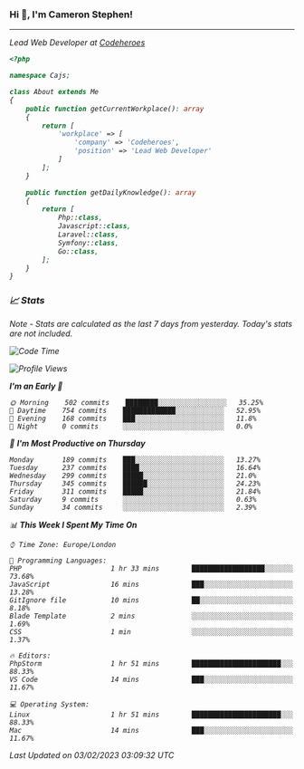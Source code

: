 ### Hi 👋, I'm Cameron Stephen!
<hr>
<p><em>Lead Web Developer at <a href="https://codeheroes.co.uk">Codeheroes</a></p>


```php
<?php

namespace Cajs;

class About extends Me
{
    public function getCurrentWorkplace(): array
    {
        return [
            'workplace' => [
                'company' => 'Codeheroes',
                'position' => 'Lead Web Developer'
            ]
        ];
    }

    public function getDailyKnowledge(): array
    {
        return [
            Php::class,
            Javascript::class,
            Laravel::class,
            Symfony::class,
            Go::class,
        ];
    }
}
```

### 📈 Stats
<p><em>Note - Stats are calculated as the last 7 days from yesterday. Today's stats are not included.</em></p>


<!--START_SECTION:waka-->
![Code Time](http://img.shields.io/badge/Code%20Time-3%2C250%20hrs%2043%20mins-blue)

![Profile Views](http://img.shields.io/badge/Profile%20Views-3-blue)

**I'm an Early 🐤** 

```text
🌞 Morning    502 commits    ████████░░░░░░░░░░░░░░░░░   35.25% 
🌆 Daytime    754 commits    █████████████░░░░░░░░░░░░   52.95% 
🌃 Evening    168 commits    ███░░░░░░░░░░░░░░░░░░░░░░   11.8% 
🌙 Night      0 commits      ░░░░░░░░░░░░░░░░░░░░░░░░░   0.0%

```
📅 **I'm Most Productive on Thursday** 

```text
Monday       189 commits    ███░░░░░░░░░░░░░░░░░░░░░░   13.27% 
Tuesday      237 commits    ████░░░░░░░░░░░░░░░░░░░░░   16.64% 
Wednesday    299 commits    █████░░░░░░░░░░░░░░░░░░░░   21.0% 
Thursday     345 commits    ██████░░░░░░░░░░░░░░░░░░░   24.23% 
Friday       311 commits    █████░░░░░░░░░░░░░░░░░░░░   21.84% 
Saturday     9 commits      ░░░░░░░░░░░░░░░░░░░░░░░░░   0.63% 
Sunday       34 commits     ░░░░░░░░░░░░░░░░░░░░░░░░░   2.39%

```


📊 **This Week I Spent My Time On** 

```text
⌚︎ Time Zone: Europe/London

💬 Programming Languages: 
PHP                      1 hr 33 mins        ██████████████████░░░░░░░   73.68% 
JavaScript               16 mins             ███░░░░░░░░░░░░░░░░░░░░░░   13.28% 
GitIgnore file           10 mins             ██░░░░░░░░░░░░░░░░░░░░░░░   8.18% 
Blade Template           2 mins              ░░░░░░░░░░░░░░░░░░░░░░░░░   1.69% 
CSS                      1 min               ░░░░░░░░░░░░░░░░░░░░░░░░░   1.37%

🔥 Editors: 
PhpStorm                 1 hr 51 mins        ██████████████████████░░░   88.33% 
VS Code                  14 mins             ███░░░░░░░░░░░░░░░░░░░░░░   11.67%

💻 Operating System: 
Linux                    1 hr 51 mins        ██████████████████████░░░   88.33% 
Mac                      14 mins             ███░░░░░░░░░░░░░░░░░░░░░░   11.67%

```


 Last Updated on 03/02/2023 03:09:32 UTC
<!--END_SECTION:waka-->

